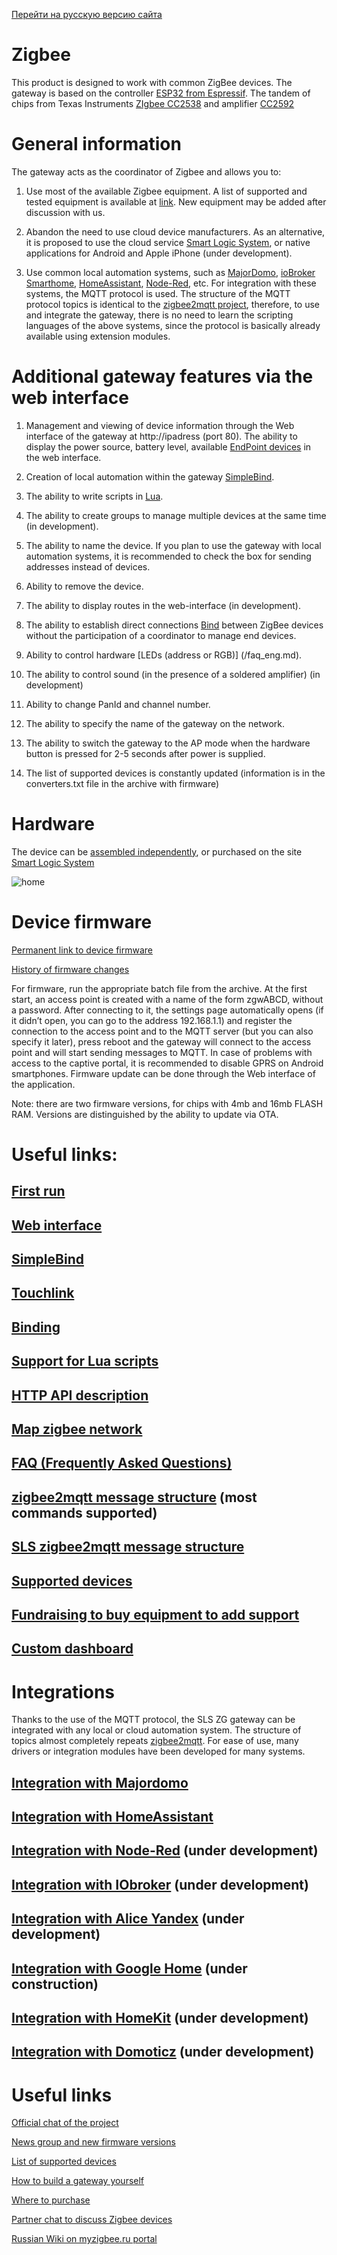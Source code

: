 [Перейти на русскую версию сайта](/README_rus.md)

# Zigbee 

This product is designed to work with common ZigBee devices. The gateway is based on the controller [ESP32 from Espressif](https://www.espressif.com/sites/default/files/documentation/esp32-wrover_datasheet_en.pdf). The tandem of chips from Texas Instruments [ZIgbee CC2538](https://www.ti.com/product/CC2538?utm_source=google&utm_medium=cpc&utm_campaign=epd-null-null-GPN_EN-cpc-pfgo-wwe&utm_content=CC2538&ds_k=%7b_dssearchterm%7d&DCM=yes&gclid=CjwKCAiA35rxBRAWEiwADqB37x__0Gm1rR2TUfCBETyuqrLjOtof6TuYSD3ZHzINYdNAbrXqfDxrwRoCpToQAvD_BwE&gclsrc=aw.ds) and amplifier [CC2592](https://www.ti.com/product/CC2592utm_source=google&utm_medium=cpc&utm_campaign=epd-null-null-GPN_EN-cpc-pf-google-wwe&utm_content=CC2592&ds_k=%7b_dssearchterm%7d&DCM=yes&gclid=CjwKCAiA35rxBRAWEiwADqB3776CVlMD1GHdk-unOn9R0YeMtlwAnjUvCIPuWvjhNqZRbiq6zy-ExoCxjYQAvD_BwE&gclsrc=aw.ds)

# General information
The gateway acts as the coordinator of Zigbee and allows you to:

1) Use most of the available Zigbee equipment. A list of supported and tested equipment is available at [link](https://slsys.io/action/devicelists.html). New equipment may be added after discussion with us.


2) Abandon the need to use cloud device manufacturers. As an alternative, it is proposed to use the cloud service [Smart Logic System](https://cloud.slsys.io), or native applications for Android and Apple iPhone (under development).

3) Use common local automation systems, such as [MajorDomo](https://majordomohome.com/), [ioBroker Smarthome](https://www.iobroker.net), [HomeAssistant](https://www.home-assistant.io), [Node-Red](https://nodered.org), etc. For integration with these systems, the MQTT protocol is used. The structure of the MQTT protocol topics is identical to the [zigbee2mqtt project](https://www.zigbee2mqtt.io), therefore, to use and integrate the gateway, there is no need to learn the scripting languages ​​of the above systems, since the protocol is basically already available using extension modules.


# Additional gateway features via the web interface
1. Management and viewing of device information through the Web interface of the gateway at http://ipadress (port 80). The ability to display the power source, battery level, available [EndPoint devices](https://community.nxp.com/thread/332332) in the web interface.

2. Creation of local automation within the gateway [SimpleBind](/simplebind_eng.md).

3. The ability to write scripts in [Lua](https://ru.wikipedia.org/wiki/Lua). 

4. The ability to create groups to manage multiple devices at the same time (in development).

5. The ability to name the device. If you plan to use the gateway with local automation systems, it is recommended to check the box for sending addresses instead of devices.

5. Ability to remove the device.

6. The ability to display routes in the web-interface (in development).

8. The ability to establish direct connections [Bind](/bind_eng.md) between ZigBee devices without the participation of a coordinator to manage end devices.

9. Ability to control hardware [LEDs (address or RGB)] (/faq_eng.md).

10. The ability to control sound (in the presence of a soldered amplifier) (in development)

11. Ability to change PanId and channel number.

12. The ability to specify the name of the gateway on the network.

13. The ability to switch the gateway to the AP mode when the hardware button is pressed for 2-5 seconds after power is supplied.

14. The list of supported devices is constantly updated (information is in the converters.txt file in the archive with firmware)



# Hardware
The device can be [assembled independently](https://modkam.ru/?p=1342), or purchased on the site [Smart Logic System](slsys.io)

![home](/img/Mi_Gateway_Shield12.jpg)



# Device firmware
[Permanent link to device firmware](https://github.com/slsys/Gateway/tree/master/rom)

[History of firmware changes](/rom/history.md)

For firmware, run the appropriate batch file from the archive.
At the first start, an access point is created with a name of the form zgwABCD, without a password.
After connecting to it, the settings page automatically opens (if it didn’t open, you can go to the address 192.168.1.1) and register the connection to the access point and to the MQTT server (but you can also specify it later), press reboot and the gateway will connect to the access point and will start sending messages to MQTT. In case of problems with access to the captive portal, it is recommended to disable GPRS on Android smartphones. Firmware update can be done through the Web interface of the application.

Note: there are two firmware versions, for chips with 4mb and 16mb FLASH RAM. Versions are distinguished by the ability to update via OTA.


# Useful links:


## [First run](/firststart_eng.md)

## [Web interface](/web_eng.md)


## [SimpleBind](/simplebind_eng.md)

## [Touchlink](/touchlink_eng.md)

## [Binding](/bind_eng.md)


## [Support for Lua scripts](/lua_eng.md)

## [HTTP API description](/http_api_eng.md)

## [Map zigbee network](/map_eng.md)

## [FAQ (Frequently Asked Questions)](/faq_eng.md)

## [zigbee2mqtt message structure](https://www.zigbee2mqtt.io/information/mqtt_topics_and_message_structure.html) (most commands supported)

## [SLS zigbee2mqtt message structure](/slscommand_eng.md)

## [Supported devices](https://slsys.io/action/devicelists.html)

## [Fundraising to buy equipment to add support](/donate_eng.md)

## [Custom dashboard](/ui_eng.md)

# Integrations

Thanks to the use of the MQTT protocol, the SLS ZG gateway can be integrated with any local or cloud automation system. The structure of topics almost completely repeats [zigbee2mqtt](https://www.zigbee2mqtt.io/information/mqtt_topics_and_message_structure.html). For ease of use, many drivers or integration modules have been developed for many systems.


## [Integration with Majordomo](/int_majordomo_eng.md)

## [Integration with HomeAssistant](/int_has_eng.md) 

## [Integration with Node-Red](/int_nodered_eng.md) (under development)

## [Integration with IObroker](/int_iob_eng.md) (under development)

## [Integration with Alice Yandex](/int_yandex_eng.md) (under development)

## [Integration with Google Home](/int_google_eng.md) (under construction)

## [Integration with HomeKit](/int_homekit_eng.md) (under development)

## [Integration with Domoticz](/int_domoticz_eng.md) (under development)


# Useful links
[Official chat of the project](https://t.me/slsys)

[News group and new firmware versions](https://t.me/slssys)

[List of supported devices](https://slsys.io/action/devicelists.html)

[How to build a gateway yourself](https://modkam.ru/?p=1342)

[Where to purchase](https://t.me/zigberu)

[Partner chat to discuss Zigbee devices](https://t.me/zigbeer)

[Russian Wiki on myzigbee.ru portal](https://myzigbee.ru/)
